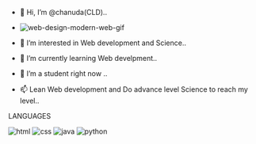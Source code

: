 - 👋 Hi, I’m @chanuda(CLD)..
- ![web-design-modern-web-gif](https://user-images.githubusercontent.com/87369667/147380189-3cb978cf-eb03-4d82-b444-a10f0923b7bf.gif)

- 👀 I’m interested in Web development and Science..
- 🌱 I’m currently learning Web develpment..
- 💞️ I’m a student right now .. 
- 📫 Lean Web development and Do advance level Science to reach my level..

LANGUAGES



  ![html](https://user-images.githubusercontent.com/87369667/147380295-4dcc5778-ad04-417b-8748-f538ef83c634.png)
  ![css](https://user-images.githubusercontent.com/87369667/147380275-ff4ebdb5-e508-41be-9ae1-ed047d9a5e59.png) 
  ![java](https://user-images.githubusercontent.com/87369667/147380276-055163ce-54be-4990-81a8-841d32a7b143.png)
  ![python](https://user-images.githubusercontent.com/87369667/147380277-3bd5c568-ae4b-4668-99a2-b501cb7be95b.jpg)

<!--chanudalakshan/chanudalakshan is a ✨ special ✨ repository because its `README.md` (this file) appears on your GitHub profile.
You can click the Preview link to take a look at your changes.
--->
